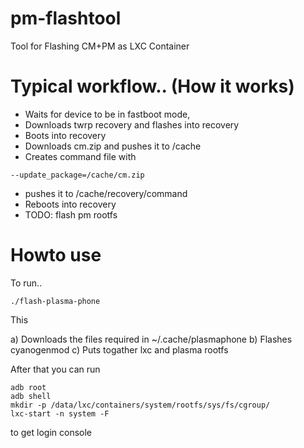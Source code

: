 # pm-flashtool
Tool for Flashing CM+PM as LXC Container

# Typical workflow.. (How it works)

- Waits for device to be in fastboot mode,
- Downloads twrp recovery and flashes into recovery
- Boots into recovery
- Downloads cm.zip and pushes it to /cache
- Creates command file with
```
--update_package=/cache/cm.zip
```
- pushes it to /cache/recovery/command
- Reboots into recovery
- TODO: flash pm rootfs

# Howto use

To run..

```
./flash-plasma-phone
```

This

a) Downloads the files required in ~/.cache/plasmaphone
b) Flashes cyanogenmod
c) Puts togather lxc and plasma rootfs

After that you can run

```
adb root
adb shell
mkdir -p /data/lxc/containers/system/rootfs/sys/fs/cgroup/
lxc-start -n system -F
```

to get login console
